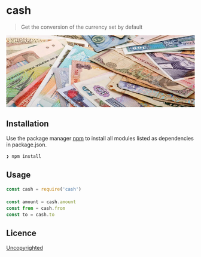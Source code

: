# cash

> Get the conversion of the currency set by default

<img src="img//Currency_ Converter.jpg" >


## Installation

Use the package manager [npm](https://www.npmjs.com/)
to install all modules listed as dependencies in package.json.

```bash
❯ npm install
```

## Usage

```js
const cash = require('cash')

const amount = cash.amount
const from = cash.from
const to = cash.to 

```

## Licence

[Uncopyrighted](http://zenhabits.net/uncopyright/)

